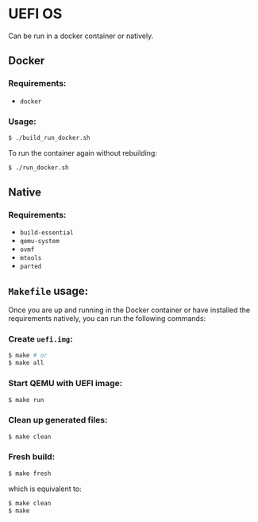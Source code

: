 # UEFI OS

Can be run in a docker container or natively.

## Docker

### Requirements:
- `docker`

### Usage:

```bash
$ ./build_run_docker.sh
```
To run the container again without rebuilding:

```bash
$ ./run_docker.sh
```

## Native

### Requirements:
- `build-essential` 
- `qemu-system` 
- `ovmf` 
- `mtools` 
- `parted` 

## `Makefile` usage:

Once you are up and running in the Docker container or have installed the requirements natively, you can run the following commands:

### Create `uefi.img`:
```bash
$ make # or
$ make all
```

### Start QEMU with UEFI image:
```bash
$ make run
```

### Clean up generated files:
```bash
$ make clean
```

### Fresh build:
```bash
$ make fresh
```
which is equivalent to:
```bash
$ make clean
$ make
```
